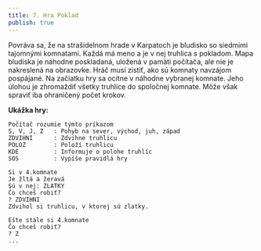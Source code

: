 ```yaml
---
title: 7. Hra Poklad
publish: true
---
```


Povráva sa, že na strašidelnom hrade v Karpatoch je bludisko so siedmimi tajomnými komnatami. Každá má meno a je v nej truhlica s pokladom. Mapa bludiska je náhodne poskladaná, uložená v pamäti počítača, ale nie je nakreslená na obrazovke. Hráč musí zistiť, ako sú komnaty navzájom pospájané. Na začiatku hry sa ocitne v náhodne vybranej komnate. Jeho úlohou je zhromaždiť všetky truhlice do spoločnej komnate. Môže však spraviť iba ohraničený počet krokov.

**Ukážka hry:**
```
Počítač rozumie týmto príkazom
S, V, J, Z   : Pohyb na sever, východ, juh, západ
ZDVIHNI		 : Zdvihne truhlicu
POLOZ		 : Položí truhlicu
KDE			 : Informuje o polohe truhlíc
SOS			 : Vypíše pravidlá hry

Si v 4.komnate
Je žltá a žeravá
Sú v nej: ZLATKY
Čo chceš robiť?
? ZDVIHNI
Zdvihol si truhlicu, v ktorej sú zlatky.

Ešte stále si 4.komnate
Čo chceš robiť?
? Z
...
```

